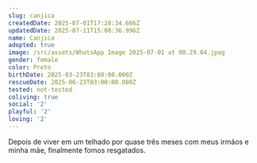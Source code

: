 ```yaml
---
slug: canjica
createdDate: 2025-07-01T17:28:34.666Z
updatedDate: 2025-07-11T15:00:36.996Z
name: Canjica
adopted: true
image: /src/assets/WhatsApp Image 2025-07-01 at 00.29.04.jpeg
gender: female
color: Preto
birthDate: 2025-03-23T03:00:00.000Z
rescueDate: 2025-06-23T03:00:00.000Z
tested: not-tested
coliving: true
social: '2'
playful: '2'
loving: '2'
---
```



Depois de viver em um telhado por quase três meses com meus irmãos e minha mãe, finalmente fomos resgatados.

